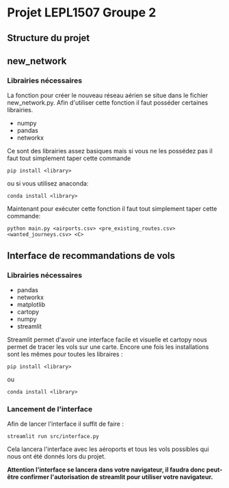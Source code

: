 # Projet LEPL1507 Groupe 2
## Structure du projet
## new_network

### Librairies nécessaires

La fonction pour créer le nouveau réseau aérien se situe dans le fichier new_network.py. Afin d'utiliser cette fonction il faut posséder certaines librairies.
- numpy
- pandas
- networkx

Ce sont des librairies assez basiques mais si vous ne les possédez pas il faut tout simplement taper cette commande


````
pip install <library>
`````
ou si vous utilisez anaconda:
`````
conda install <library>
``````

Maintenant pour exécuter cette fonction il faut tout simplement taper cette commande:
`````
python main.py <airports.csv> <pre_existing_routes.csv> <wanted_journeys.csv> <C>
`````

## Interface de recommandations de vols

### Librairies nécessaires

- pandas 
- networkx
- matplotlib
- cartopy
- numpy
- streamlit

Streamlit permet d'avoir une interface facile et visuelle et cartopy nous permet de tracer les vols sur une carte. Encore une fois les installations sont les mêmes pour toutes les libraires : 

`````
pip install <library>
``````
ou 
`````
conda install <library>
``````

### Lancement de l'interface

Afin de lancer l'interface il suffit de faire :
`````
streamlit run src/interface.py
``````
Cela lancera l'interface avec les aéroports et tous les vols possibles qui nous ont été donnés lors du projet. 

**Attention l'interface se lancera dans votre navigateur, il faudra donc peut-être confirmer l'autorisation de streamlit pour utiliser votre navigateur.** 